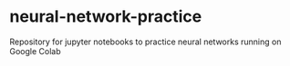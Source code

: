 # neural-network-practice
Repository for jupyter notebooks to practice neural networks running on Google Colab 
